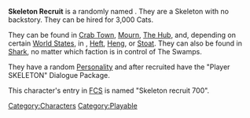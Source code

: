 **Skeleton Recruit** is a randomly named [](Generic_Recruits.md). They are a Skeleton with no
backstory. They can be hired for 3,000 Cats.

They can be found in [Crab Town](Crab_Town.md "wikilink"),
[Mourn](Mourn.md "wikilink"), [The Hub](The_Hub.md "wikilink"), and, depending
on certain [World States](World_States.md "wikilink"), in [](Blister_Hill.md), [Heft](Heft.md "wikilink"),
[Heng](Heng.md "wikilink"), or [Stoat](Stoat.md "wikilink"). They can also be
found in [Shark](Shark.md "wikilink"), no matter which faction is in
control of The Swamps.

They have a random [Personality](Personality.md "wikilink") and after
recruited have the "Player SKELETON" Dialogue Package.

This character's entry in [FCS](Forgotten_Construction_Set.md "wikilink")
is named "Skeleton recruit 700".

[Category:Characters](Category:Characters "wikilink")
[Category:Playable](Category:Playable "wikilink")